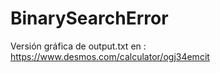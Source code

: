 # BinarySearchError

Versión gráfica de output.txt en : https://www.desmos.com/calculator/ogj34emcit
